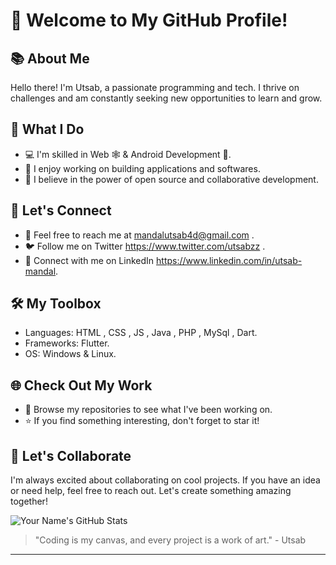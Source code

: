 # 👋 Welcome to My GitHub Profile!

## 📚 About Me
Hello there! I'm Utsab, a passionate programming and tech. I thrive on challenges and am constantly seeking new opportunities to learn and grow.

## 🌟 What I Do
- 💻 I'm skilled in Web 🕸️ & Android Development 📱.
- 🚀 I enjoy working on building applications and softwares.
- 📖 I believe in the power of open source and collaborative development.

## 📢 Let's Connect
- 📧 Feel free to reach me at mandalutsab4d@gmail.com .
- 🐦 Follow me on Twitter https://www.twitter.com/utsabzz .
- 💼 Connect with me on LinkedIn https://www.linkedin.com/in/utsab-mandal.

## 🛠️ My Toolbox
- Languages: HTML , CSS , JS , Java , PHP , MySql , Dart.
- Frameworks: Flutter.
- OS: Windows & Linux.

## 🌐 Check Out My Work
- 📁 Browse my repositories to see what I've been working on.
- ⭐ If you find something interesting, don't forget to star it!

## 🤝 Let's Collaborate
I'm always excited about collaborating on cool projects. If you have an idea or need help, feel free to reach out. Let's create something amazing together!

![Your Name's GitHub Stats](https://github-readme-stats.vercel.app/api?username=utsabzz&show_icons=true&theme=radical)

> "Coding is my canvas, and every project is a work of art." - Utsab

---

<!---
utsabzz/utsabzz is a ✨ special ✨ repository because its `README.md` (this file) appears on your GitHub profile.
You can click the Preview link to take a look at your changes.
--->
